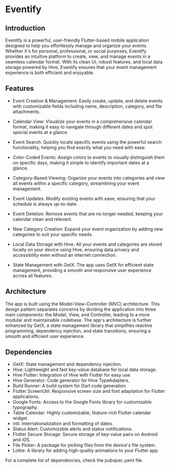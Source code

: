 # Eventify
## Introduction

Eventify is a powerful, user-friendly Flutter-based mobile application designed to help you effortlessly manage and organize your events. Whether it's for personal, professional, or social purposes, Eventify provides an intuitive platform to create, view, and manage events in a seamless calendar format. With its clean UI, robust features, and local data storage powered by Hive, Eventify ensures that your event management experience is both efficient and enjoyable.

## Features
- Event Creation & Management: Easily create, update, and delete events with customizable fields including name, description, category, and file attachments.

- Calendar View: Visualize your events in a comprehensive calendar format, making it easy to navigate through different dates and spot special events at a glance.

- Event Search: Quickly locate specific events using the powerful search functionality, helping you find exactly what you need with ease.

- Color-Coded Events: Assign colors to events to visually distinguish them on specific days, making it simple to identify important dates at a glance.

- Category-Based Viewing: Organize your events into categories and view all events within a specific category, streamlining your event management.

- Event Updates: Modify existing events with ease, ensuring that your schedule is always up-to-date.

- Event Deletion: Remove events that are no longer needed, keeping your calendar clean and relevant.

- New Category Creation: Expand your event organization by adding new categories to suit your specific needs.

- Local Data Storage with Hive: All your events and categories are stored locally on your device using Hive, ensuring data privacy and accessibility even without an internet connection.

- State Management with GetX: The app uses GetX for efficient state management, providing a smooth and responsive user experience across all features.
## Architecture
The app is built using the Model-View-Controller (MVC) architecture. This design pattern separates concerns by dividing the application into three main components: the Model, View, and Controller, leading to a more modular and maintainable codebase. The app's architecture is further enhanced by GetX, a state management library that simplifies reactive programming, dependency injection, and state transitions, ensuring a smooth and efficient user experience.

## Dependencies
- GetX: State management and dependency injection.
- Hive: Lightweight and fast key-value database for local data storage.
- Hive Flutter: Integration of Hive with Flutter for easy use.
- Hive Generator: Code generator for Hive TypeAdapters.
- Build Runner: A build system for Dart code generation.
- Flutter ScreenUtil: Responsive screen size and font adaptation for Flutter applications.
- Google Fonts: Access to the Google Fonts library for customizable typography.
- Table Calendar: Highly customizable, feature-rich Flutter calendar widget.
- intl: Internationalization and formatting of dates.
- Status Alert: Customizable alerts and status notifications.
- Flutter Secure Storage: Secure storage of key-value pairs on Android and iOS.
- File Picker: A package for picking files from the device's file system.
- Lottie: A library for adding high-quality animations to your Flutter app.

For a complete list of dependencies, check the pubspec.yaml file.
